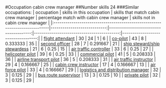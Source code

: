 #Occupation cabin crew manager
##Number skills 24
###Similar occupations:
| occupation                                                                  |   skills in this occupation |   skills that match cabin crew manager |   percentage match with cabin crew manager |   skills not in cabin crew manager |
|:----------------------------------------------------------------------------|----------------------------:|---------------------------------------:|-------------------------------------------:|-----------------------------------:|
| [flight attendant](flight_attendant.md)                                     |                          30 |                                     24 |                                   1        |                                  6 |
| [co-pilot](co-pilot.md)                                                     |                          43 |                                      8 |                                   0.333333 |                                 35 |
| [second officer](second_officer.md)                                         |                          28 |                                      7 |                                   0.291667 |                                 21 |
| [ship steward/ship stewardess](ship_steward-ship_stewardess.md)             |                          21 |                                      6 |                                   0.25     |                                 15 |
| [air traffic controller](air_traffic_controller.md)                         |                          33 |                                      6 |                                   0.25     |                                 27 |
| [helicopter pilot](helicopter_pilot.md)                                     |                          39 |                                      6 |                                   0.25     |                                 33 |
| [commercial pilot](commercial_pilot.md)                                     |                          41 |                                      5 |                                   0.208333 |                                 36 |
| [airline transport pilot](airline_transport_pilot.md)                       |                          36 |                                      5 |                                   0.208333 |                                 31 |
| [air traffic instructor](air_traffic_instructor.md)                         |                          29 |                                      4 |                                   0.166667 |                                 25 |
| [cabin crew instructor](cabin_crew_instructor.md)                           |                          17 |                                      4 |                                   0.166667 |                                 13 |
| [air force pilot](air_force_pilot.md)                                       |                          33 |                                      4 |                                   0.166667 |                                 29 |
| [logistics and distribution manager](logistics_and_distribution_manager.md) |                          32 |                                      3 |                                   0.125    |                                 29 |
| [bus route supervisor](bus_route_supervisor.md)                             |                          13 |                                      3 |                                   0.125    |                                 10 |
| [private pilot](private_pilot.md)                                           |                          32 |                                      3 |                                   0.125    |                                 29 |
